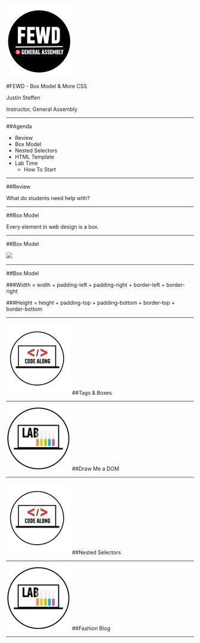 ![GeneralAssemb.ly](../../img/icons/FEWD_Logo.png)

#FEWD - Box Model & More CSS

Justin Steffen

Instructor, General Assembly

---


##Agenda

*	Review
*	Box Model
*	Nested Selectors
*	HTML Template
*	Lab Time
	*	How To Start	

---

##Review

What do students need help with?

---

##Box Model

Every element in web design is a box. 

---


##Box Model

![](http://www.mandalatv.net/itp/drivebys/css/lib/img/box_model.gif)

---

##Box Model

###Width = width + padding-left + padding-right + border-left + border-right

###Height = height + padding-top + padding-bottom + border-top + border-bottom

---


![GeneralAssemb.ly](../../img/icons/code_along.png)
##Tags & Boxes

---


![GeneralAssemb.ly](../../img/icons/exercise_icon_md.png)
##Draw Me a DOM

---

![GeneralAssemb.ly](../../img/icons/code_along.png)
##Nested Selectors

---


![GeneralAssemb.ly](../../img/icons/exercise_icon_md.png)
##Fashion Blog

---

